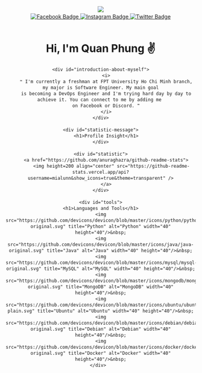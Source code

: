 
<div id="header" align="center">
  <img src="https://media.giphy.com/media/M9gbBd9nbDrOTu1Mqx/giphy.gif" width="100"/>
</div>

<div id="badges" align="center">
<a href="https://www.facebook.com/quandepptroai">
    <img src="https://img.shields.io/badge/Facebook-1877F2?style=for-the-badge&logo=facebook&logoColor=white" alt="Facebook Badge"/>
  </a>
  <a href="https://www.instagram.com/_quanphungg_">
    <img src="https://img.shields.io/badge/Instagram-E4405F?style=for-the-badge&logo=instagram&logoColor=white" alt="Instagram Badge"/>
  </a>
  <a href="your-twitter-URL">
    <img src="https://img.shields.io/badge/Twitter-blue?style=for-the-badge&logo=twitter&logoColor=white" alt="Twitter Badge"/>
  </a>
</div>

<div id="github-page-view" align="center"> 
	<img src="https://komarev.com/ghpvc/?username=mialunn&style=flat-square&color=blue" alt=""/>
</div>

<div id="centerize" align="center">
	<div id="hello-message">
	<h1> Hi, I'm Quan Phung ✌️ </h1>
	</div>
	
	<div id="introduction-about-myself">
		<i>
		❝ I'm currently a freshman at FPT University Ho Chi Minh branch, my major is Software Engineer. My main goal
		is becoming a DevOps Engineer and I'm trying hard day by day to achieve it. You can connect to me by adding me 
		on Facebook or Discord. ❞
		</i>
	</div>
	
	<div id="statistic-message">
		<h1>Profile Insight</h1>
	</div>
	
	<div id="statistic">
		<a href="https://github.com/anuraghazra/github-readme-stats">
	  		<img height=200 align="center" src="https://github-readme-stats.vercel.app/api?username=mialunn&show_icons=true&theme=transparent" />
		</a>
	</div>
	
	<div id="tools">
	<h1>Languages and Tools</h1>
	<img src="https://github.com/devicons/devicon/blob/master/icons/python/python-original.svg" title="Python" alt="Python" width="40" height="40"/>&nbsp;
	<img src="https://github.com/devicons/devicon/blob/master/icons/java/java-original.svg" title="Java" alt="Java" width="40" height="40"/>&nbsp;
	<img src="https://github.com/devicons/devicon/blob/master/icons/mysql/mysql-original.svg" title="MySQL" alt="MySQL" width="40" height="40"/>&nbsp;
	<img src="https://github.com/devicons/devicon/blob/master/icons/mongodb/mongodb-original.svg" title="MongoDB" alt="MongoDB" width="40" height="40"/>&nbsp;
	<img src="https://github.com/devicons/devicon/blob/master/icons/ubuntu/ubuntu-plain.svg" title="Ubuntu" alt="Ubuntu" width="40" height="40"/>&nbsp;
	<img src="https://github.com/devicons/devicon/blob/master/icons/debian/debian-original.svg" title="Debian" alt="Debian" width="40" height="40"/>&nbsp;
	<img src="https://github.com/devicons/devicon/blob/master/icons/docker/docker-original.svg" title="Docker" alt="Docker" width="40" height="40"/>&nbsp;
	</div>	
</div>

